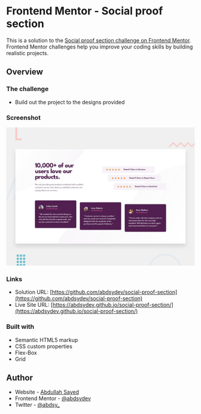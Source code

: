 # Frontend Mentor - Social proof section

This is a solution to the [Social proof section challenge on Frontend Mentor](https://www.frontendmentor.io/challenges/social-proof-section-6e0qTv_bA). Frontend Mentor challenges help you improve your coding skills by building realistic projects.

## Overview

### The challenge

- Build out the project to the designs provided

### Screenshot

![](./assets/design/desktop-preview.jpg)

### Links

- Solution URL: [https://github.com/abdsydev/social-proof-section](https://github.com/abdsydev/social-proof-section)
- Live Site URL: [https://abdsydev.github.io/social-proof-section/](https://abdsydev.github.io/social-proof-section/)

### Built with

- Semantic HTML5 markup
- CSS custom properties
- Flex-Box
- Grid

## Author

- Website - [Abdullah Sayed](https://abdsy.netlify.app/)
- Frontend Mentor - [@abdsydev](https://www.frontendmentor.io/profile/abdsydev)
- Twitter - [@abdsy_](https://twitter.com/abdsy_)
